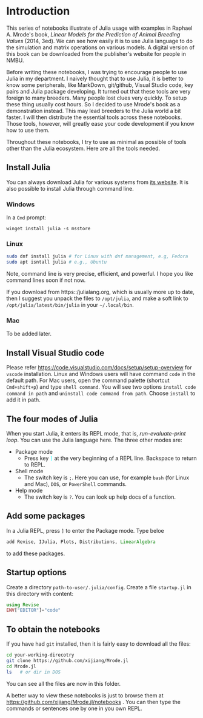 # Introduction

This series of notebooks illustrate of Julia usage with examples in
Raphael A. Mrode's book, *Linear Models for the Prediction of Animal
Breeding Values* (2014, 3ed).  We can see how easily it is to use
Julia language to do the simulation and matrix operations on various
models.  A digital version of this book can be downloaded from the
publisher's website for people in NMBU.

Before writing these notebooks, I was trying to encourage people to
use Julia in my department.  I naively thought that to use Julia, it
is better to know some peripherals, like MarkDown, git/github, Visual
Studio code, key pairs and Julia package developing.  It turned out
that these tools are very foreign to many breeders.  Many people lost
clues very quickly.  To setup these thing usually cost hours.  So I
decided to use Mrode's book as a demonstration instead.  This may lead
breeders to the Julia world a bit faster.  I will then distribute the
essential tools across these notebooks.  Those tools, however, will
greatly ease your code development if you know how to use them.

Throughout these notebooks, I try to use as minimal as possible of
tools other than the Julia ecosystem.  Here are all the tools needed.

## Install Julia
You can always download Julia for various systems from [its
website](https://julialang.org/downloads/).  It is also possible to
install Julia through command line.

### Windows
In a `Cmd` prompt:
```dos
winget install julia -s msstore
```

### Linux
```bash
sudo dnf install julia # for Linux with dnf management, e.g, Fedora
sudo apt isntall julia # e.g., Ubuntu
```

Note, command line is very precise, efficient, and powerful.  I hope
you like command lines soon if not now.

If you download from https::/julialang.org, which is usually more up
to date, then I suggest you unpack the files to `/opt/julia`, and make
a soft link to `/opt/julia/latest/bin/julia` in your `~/.local/bin`.

### Mac
To be added later.

## Install Visual Studio code

Please refer https://code.visualstudio.com/docs/setup/setup-overview
for `vscode` installation.  Linux and Windows users will have command
`code` in the default path.  For Mac users, open the command palette
(shortcut `Cmd+shift+p`) and type `shell command`.  You will see two
options `install code command in path` and `uninstall code command
from path`.  Choose `install` to add it in path.

## The four modes of Julia

When you start Julia, it enters its REPL mode, that is,
*run-evaluate-print loop*.  You can use the Julia language here.  The
three other modes are:

- Package mode
  - Press key <span style="color:cyan">`]`</span> at the very
    beginning of a REPL line.  Backspace to return to REPL.
- Shell mode
  - The switch key is `;`.  Here you can use, for example `bash` (for
    Linux and Mac), `DOS`, or `PowerShell` commands.
- Help mode
  - The switch key is `?`.  You can look up help docs of a function.

## Add some packages

In a Julia REPL, press `]` to enter the Package mode.  Type beloe
```julia
add Revise, IJulia, Plots, Distributions, LinearAlgebra
```
to add these packages.

## Startup options
Create a directory `path-to-user/.julia/config`.  Create a file
`startup.jl` in this directory with content:

```julia
using Revise
ENV["EDITOR"]="code"
```

## To obtain the notebooks

If you have had `git` installed, then it is fairly easy to download
all the files:

```bash
cd your-working-direcotry
git clone https://github.com/xijiang/Mrode.jl
cd Mrode.jl
ls   # or dir in DOS
```
You can see all the files are now in this folder.

A better way to view these notebooks is just to browse them at
https://github.com/xijiang/Mrode.jl/notebooks . You can then type the
commands or sentences one by one in you own REPL.

<!--
## Let's begin
```julia
using IJulia
jupyterlab()
```

Note: Usually the Jupyter lab will be automatically loaded in your
default browser, e.g., `Firefox`.  First time user, however, might
have to do below:
```bash
jupyter-notebook list
```
Copy and paste the link with a token into your browser's address bar.
This web service is usually of address https://localhost:8888/lab .

You will see all the files in the current directory in the left pane
of the `jupyterlab`.  Let's open file `ch-01.ipynb` and start the
journey. 
-->
